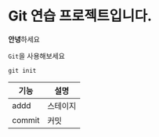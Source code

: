 # Git 연습 프로젝트입니다.

**안녕**하세요

`Git`을 사용해보세요

```
git init
```

|기능|설명|
|---|---|
|addd|스테이지|
|commit|커밋|
